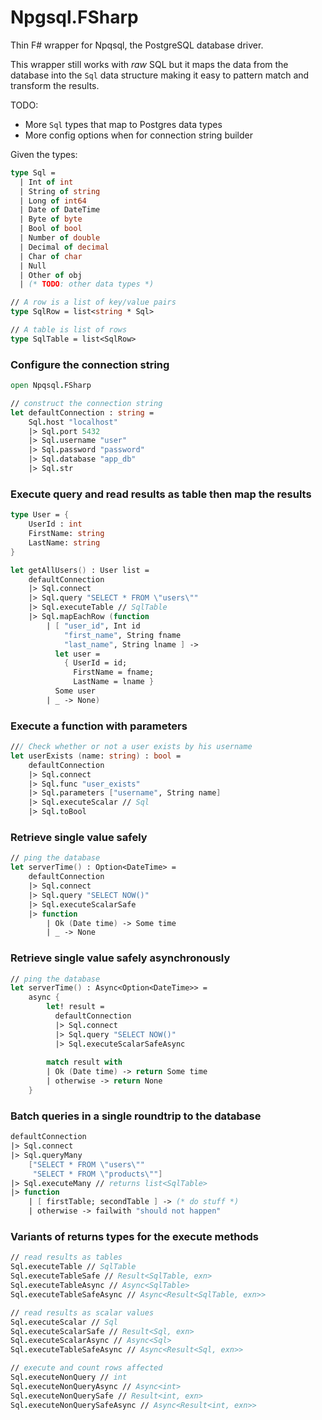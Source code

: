 # Npgsql.FSharp

Thin F# wrapper for Npqsql, the PostgreSQL database driver. 

This wrapper still works with *raw* SQL but it maps the data from the database into the `Sql` data structure making it easy to pattern match and transform the results.

TODO:
 - More `Sql` types that map to Postgres data types
 - More config options when for connection string builder

Given the types:
```fs
type Sql =
  | Int of int
  | String of string
  | Long of int64
  | Date of DateTime
  | Byte of byte
  | Bool of bool
  | Number of double
  | Decimal of decimal
  | Char of char
  | Null
  | Other of obj
  | (* TODO: other data types *)

// A row is a list of key/value pairs
type SqlRow = list<string * Sql>

// A table is list of rows
type SqlTable = list<SqlRow>
```
### Configure the connection string
```fs
open Npqsql.FSharp

// construct the connection string
let defaultConnection : string = 
    Sql.host "localhost"
    |> Sql.port 5432
    |> Sql.username "user"
    |> Sql.password "password"
    |> Sql.database "app_db"
    |> Sql.str
```

### Execute query and read results as table then map the results
```fs
type User = {
    UserId : int
    FirstName: string
    LastName: string
}

let getAllUsers() : User list = 
    defaultConnection
    |> Sql.connect
    |> Sql.query "SELECT * FROM \"users\""
    |> Sql.executeTable // SqlTable
    |> Sql.mapEachRow (function
        | [ "user_id", Int id
            "first_name", String fname
            "last_name", String lname ] -> 
          let user =  
            { UserId = id; 
              FirstName = fname; 
              LastName = lname }
          Some user
        | _ -> None)
```
### Execute a function with parameters
```fs
/// Check whether or not a user exists by his username
let userExists (name: string) : bool = 
    defaultConnection
    |> Sql.connect
    |> Sql.func "user_exists"
    |> Sql.parameters ["username", String name]
    |> Sql.executeScalar // Sql
    |> Sql.toBool
```
### Retrieve single value safely
```fs
// ping the database
let serverTime() : Option<DateTime> = 
    defaultConnection
    |> Sql.connect
    |> Sql.query "SELECT NOW()"
    |> Sql.executeScalarSafe
    |> function
        | Ok (Date time) -> Some time
        | _ -> None
```
### Retrieve single value safely asynchronously
```fs
// ping the database
let serverTime() : Async<Option<DateTime>> =
    async {
        let! result =
          defaultConnection
          |> Sql.connect
          |> Sql.query "SELECT NOW()"
          |> Sql.executeScalarSafeAsync
        
        match result with
        | Ok (Date time) -> return Some time
        | otherwise -> return None
    }
```
### Batch queries in a single roundtrip to the database
```fs
defaultConnection
|> Sql.connect
|> Sql.queryMany 
    ["SELECT * FROM \"users\""
     "SELECT * FROM \"products\""]
|> Sql.executeMany // returns list<SqlTable>
|> function
    | [ firstTable; secondTable ] -> (* do stuff *)
    | otherwise -> failwith "should not happen" 
```
### Variants of returns types for the execute methods 
```fs
// read results as tables
Sql.executeTable // SqlTable
Sql.executeTableSafe // Result<SqlTable, exn> 
Sql.executeTableAsync // Async<SqlTable>
Sql.executeTableSafeAsync // Async<Result<SqlTable, exn>>

// read results as scalar values
Sql.executeScalar // Sql
Sql.executeScalarSafe // Result<Sql, exn> 
Sql.executeScalarAsync // Async<Sql>
Sql.executeTableSafeAsync // Async<Result<Sql, exn>>

// execute and count rows affected
Sql.executeNonQuery // int
Sql.executeNonQueryAsync // Async<int>
Sql.executeNonQuerySafe // Result<int, exn>
Sql.executeNonQuerySafeAsync // Async<Result<int, exn>>
```